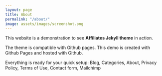 ```yaml
---
layout: page
title: About
permalink: "/about/"
image: assets/images/screenshot.png
---
```


This website is a demonstration to see **Affiliates Jekyll theme** in action.

The theme is compatible with Github pages. This demo is created with Github Pages and hosted with Github.

Everything is ready for your quick setup: Blog, Categories, About, Privacy Policy, Terms of Use, Contact form, Mailchimp
